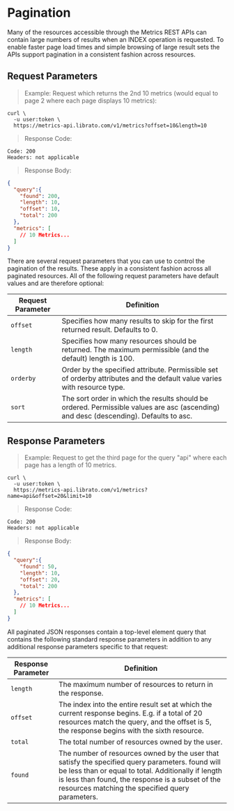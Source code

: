 # Pagination

Many of the resources accessible through the Metrics REST APIs can contain large numbers of results when an INDEX operation is requested. To enable faster page load times and simple browsing of large result sets the APIs support pagination in a consistent fashion across resources.

## Request Parameters

>Example: Request which returns the 2nd 10 metrics (would equal to page 2 where each page displays 10 metrics):

```shell
curl \
  -u user:token \
  https://metrics-api.librato.com/v1/metrics?offset=10&length=10
```

>Response Code:

```
Code: 200
Headers: not applicable
```

>Response Body:

```json
{
  "query":{
    "found": 200,
    "length": 10,
    "offset": 10,
    "total": 200
  },
  "metrics": [
    // 10 Metrics...
  ]
}
```

There are several request parameters that you can use to control the pagination of the results. These apply in a consistent fashion across all paginated resources. All of the following request parameters have default values and are therefore optional:


Request Parameter | Definition
----------------- | ----------
`offset` | Specifies how many results to skip for the first returned result. Defaults to 0.
`length` | Specifies how many resources should be returned. The maximum permissible (and the default) length is 100.
`orderby` | Order by the specified attribute. Permissible set of orderby attributes and the default value varies with resource type.
`sort` | The sort order in which the results should be ordered. Permissible values are asc (ascending) and desc (descending). Defaults to asc.

## Response Parameters

>Example: Request to get the third page for the query "api" where each page has a length of 10 metrics.

```shell
curl \
  -u user:token \
  https://metrics-api.librato.com/v1/metrics?name=api&offset=20&limit=10
```

>Response Code:

```shell
Code: 200
Headers: not applicable
```

>Response Body:

```json
{
  "query":{
    "found": 50,
    "length": 10,
    "offset": 20,
    "total": 200
  },
  "metrics": [
    // 10 Metrics...
  ]
}
```

All paginated JSON responses contain a top-level element query that contains the following standard response parameters in addition to any additional response parameters specific to that request:

Response Parameter | Definition
------------------ | ----------
`length` | The maximum number of resources to return in the response.
`offset` | The index into the entire result set at which the current response begins. E.g. if a total of 20 resources match the query, and the offset is 5, the response begins with the sixth resource.
`total` | The total number of resources owned by the user.
`found` | The number of resources owned by the user that satisfy the specified query parameters. found will be less than or equal to total. Additionally if length is less than found, the response is a subset of the resources matching the specified query parameters.